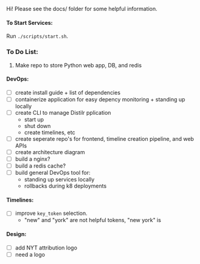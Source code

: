 Hi!  Please see the docs/ folder for some helpful information.



#### To Start Services:
Run `./scripts/start.sh`.


### To Do List:
1. Make repo to store Python web app, DB, and redis



#### DevOps:
- [ ] create install guide + list of dependencies
- [ ] containerize application for easy depency monitoring + standing up locally
- [ ] create CLI to manage Distilr pplication
   - start up
   - shut down
   - create timelines, etc
- [ ] create seperate repo's for frontend, timeline creation pipeline, and web APIs
- [ ] create architecture diagram
- [ ] build a nginx?
- [ ] build a redis cache?
- [ ] build general DevOps tool for:
   -  standing up services locally
   -  rollbacks during k8 deployments
#### Timelines:
- [ ] improve `key_token` selection.
   - "new" and "york" are not helpful tokens, "new york" is
#### Design:
- [ ] add NYT attribution logo  
- [ ] need a logo
